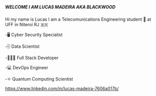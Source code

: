 #####	WELCOME I AM LUCAS MADEIRA AKA BLACKWOOD 
Hi my name is Lucas I am a Telecomunications Engineering student 📡 at UFF  in Niteroi RJ 🇧🇷

-🖥️ Cyber Security Specialist

-🗄️  Data Scientist 

-🧑🏿‍💻 Full Stack Developer

-💻 DevOps Engineer

-⚛️ Quantum Computing Scientist

https://www.linkedin.com/in/lucas-madeira-7606a017b/
